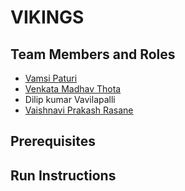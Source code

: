 # VIKINGS

## Team Members and Roles

* [Vamsi Paturi](https://github.com/vamsi-paturi/CIS641-HW2-paturi)
* [Venkata Madhav Thota](https://github.com/thotave/CIS641-HW2-THOTA)
* Dilip kumar Vavilapalli
* [Vaishnavi Prakash Rasane](https://github.com/VaishnaviRasane/CIS641-HW2-Rasane)


## Prerequisites

## Run Instructions
